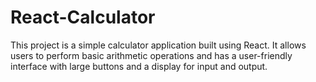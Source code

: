 # React-Calculator
 This project is a simple calculator application built using React. It allows users to perform basic arithmetic operations and has a user-friendly interface with large buttons and a display for input and output.
